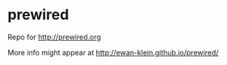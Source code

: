 prewired
========

Repo for http://prewired.org

More info might appear at http://ewan-klein.github.io/prewired/

